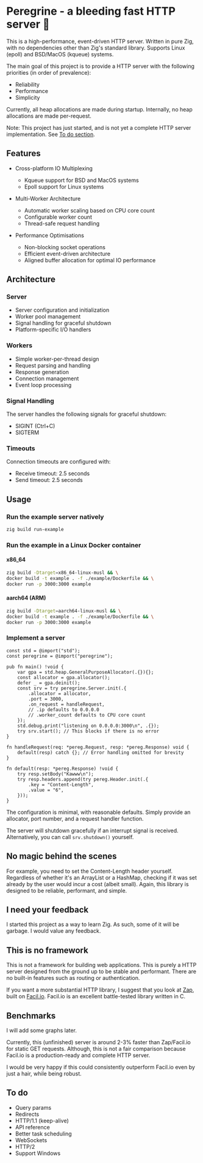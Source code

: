 # Peregrine - a bleeding fast HTTP server 🦅
This is a high-performance, event-driven HTTP server. Written in pure Zig, with no dependencies other than Zig's standard library. Supports Linux (epoll) and BSD/MacOS (kqueue) systems.

The main goal of this project is to provide a HTTP server with the following priorities (in order of prevalence):
- Reliability
- Performance
- Simplicity

Currently, all heap allocations are made during startup. Internally, no heap allocations are made per-request.

Note: This project has just started, and is not yet a complete HTTP server implementation. See [To do section](#to-do).

## Features

- Cross-platform IO Multiplexing
    - Kqueue support for BSD and MacOS systems
    - Epoll support for Linux systems

- Multi-Worker Architecture
    - Automatic worker scaling based on CPU core count
    - Configurable worker count
    - Thread-safe request handling

- Performance Optimisations
    - Non-blocking socket operations
    - Efficient event-driven architecture
    - Aligned buffer allocation for optimal IO performance

## Architecture

### Server
- Server configuration and initialization
- Worker pool management
- Signal handling for graceful shutdown
- Platform-specific I/O handlers

### Workers
- Simple worker-per-thread design
- Request parsing and handling
- Response generation
- Connection management
- Event loop processing

### Signal Handling
The server handles the following signals for graceful shutdown:
- SIGINT (Ctrl+C)
- SIGTERM

### Timeouts
Connection timeouts are configured with:
- Receive timeout: 2.5 seconds
- Send timeout: 2.5 seconds

## Usage

### Run the example server natively
```bash
zig build run-example
```

### Run the example in a Linux Docker container

#### x86_64
```bash
zig build -Dtarget=x86_64-linux-musl && \
docker build -t example . -f ./example/Dockerfile && \
docker run -p 3000:3000 example
```
#### aarch64 (ARM)
```bash
zig build -Dtarget=aarch64-linux-musl && \
docker build -t example . -f ./example/Dockerfile && \
docker run -p 3000:3000 example
```

### Implement a server
```zig
const std = @import("std");
const peregrine = @import("peregrine");

pub fn main() !void {
    var gpa = std.heap.GeneralPurposeAllocator(.{}){};
    const allocator = gpa.allocator();
    defer _ = gpa.deinit();
    const srv = try peregrine.Server.init(.{
        .allocator = allocator,
        .port = 3000,
        .on_request = handleRequest,
        // .ip defaults to 0.0.0.0
        // .worker_count defaults to CPU core count
    });
    std.debug.print("listening on 0.0.0.0:3000\n", .{});
    try srv.start(); // This blocks if there is no error
}

fn handleRequest(req: *pereg.Request, resp: *pereg.Response) void {
    default(resp) catch {}; // Error handling omitted for brevity
}

fn default(resp: *pereg.Response) !void {
    try resp.setBody("Kawww\n");
    try resp.headers.append(try pereg.Header.init(.{
        .key = "Content-Length",
        .value = "6",
    }));
}
```

The configuration is minimal, with reasonable defaults. Simply provide an allocator, port number, and a request handler function.

The server will shutdown gracefully if an interrupt signal is received. Alternatively, you can call `srv.shutdown()` yourself.

## No magic behind the scenes
For example, you need to set the Content-Length header yourself. Regardless of whether it's an ArrayList or a HashMap, checking if it was set already by the user would incur a cost (albeit small). Again, this library is designed to be reliable, performant, and simple.

## I need your feedback
I started this project as a way to learn Zig. As such, some of it will be garbage. I would value any feedback.

## This is no framework
This is not a framework for building web applications. This is purely a HTTP server designed from the ground up to be stable and performant. There are no built-in features such as routing or authentication.

If you want a more substantial HTTP library, I suggest that you look at [Zap](https://github.com/zigzap/zap), built on [Facil.io](http://facil.io). Facil.io is an excellent battle-tested library written in C.

## Benchmarks
I will add some graphs later.

Currently, this (unfinished) server is around 2-3% faster than Zap/Facil.io for static GET requests. Although, this is not a fair comparison because Facil.io is a production-ready and complete HTTP server.

I would be very happy if this could consistently outperform Facil.io even by just a hair, while being robust.

## To do
- Query params
- Redirects
- HTTP/1.1 (keep-alive)
- API reference
- Better task scheduling
- WebSockets
- HTTP/2
- Support Windows